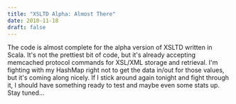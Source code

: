 ```yaml
---
title: "XSLTD Alpha: Almost There"
date: 2010-11-18
draft: false
---
```


The code is almost complete for the alpha version of XSLTD written in Scala. It's not the prettiest bit of code, but it's already accepting memcached protocol commands for XSL/XML storage and retrieval. I'm fighting with my HashMap right not to get the data in/out for those values, but it's coming along nicely. If I stick around again tonight and fight through it, I should have something ready to test and maybe even some stats up. Stay tuned...
